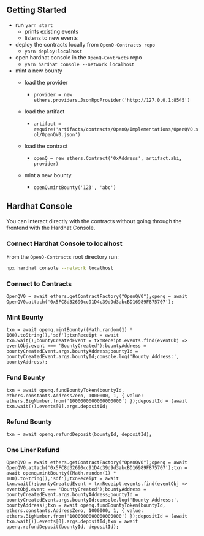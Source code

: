 ## Getting Started

* run `yarn start`
  * prints existing events
  * listens to new events
* deploy the contracts locally from `OpenQ-Contracts repo`
  * `yarn deploy:localhost`
* open hardhat console in the `OpenQ-Contracts` repo
  * `yarn hardhat console --network localhost`
* mint a new bounty
    * load the provider
      * `provider = new ethers.providers.JsonRpcProvider('http://127.0.0.1:8545')`

    * load the artifact
      * `artifact = require('artifacts/contracts/OpenQ/Implementations/OpenQV0.sol/OpenQV0.json')`

    * load the contract
      * `openQ = new ethers.Contract('0xAddress', artifact.abi, provider)`

    * mint a new bounty
      * `openQ.mintBounty('123', 'abc')`

## Hardhat Console

You can interact directly with the contracts without going through the frontend with the Hardhat Console.

### Connect Hardhat Console to localhost

From the `OpenQ-Contracts` root directory run:

```bash
npx hardhat console --network localhost
```

### Connect to Contracts

```
OpenQV0 = await ethers.getContractFactory("OpenQV0");openq = await OpenQV0.attach('0x5FC8d32690cc91D4c39d9d3abcBD16989F875707');
```

### Mint Bounty

```
txn = await openq.mintBounty((Math.random(1) * 100).toString(),'sdf');txnReceipt = await txn.wait();bountyCreatedEvent = txnReceipt.events.find(eventObj => eventObj.event === 'BountyCreated');bountyAddress = bountyCreatedEvent.args.bountyAddress;bountyId = bountyCreatedEvent.args.bountyId;console.log('Bounty Address:', bountyAddress);
```

### Fund Bounty

```
txn = await openq.fundBountyToken(bountyId, ethers.constants.AddressZero, 1000000, 1, { value: ethers.BigNumber.from('1000000000000000000') });depositId = (await txn.wait()).events[0].args.depositId;
```

### Refund Bounty

```
txn = await openq.refundDeposit(bountyId, depositId);
```

### One Liner Refund

```
OpenQV0 = await ethers.getContractFactory("OpenQV0");openq = await OpenQV0.attach('0x5FC8d32690cc91D4c39d9d3abcBD16989F875707');txn = await openq.mintBounty((Math.random(1) * 100).toString(),'sdf');txnReceipt = await txn.wait();bountyCreatedEvent = txnReceipt.events.find(eventObj => eventObj.event === 'BountyCreated');bountyAddress = bountyCreatedEvent.args.bountyAddress;bountyId = bountyCreatedEvent.args.bountyId;console.log('Bounty Address:', bountyAddress);txn = await openq.fundBountyToken(bountyId, ethers.constants.AddressZero, 1000000, 1, { value: ethers.BigNumber.from('1000000000000000000') });depositId = (await txn.wait()).events[0].args.depositId;txn = await openq.refundDeposit(bountyId, depositId);
```